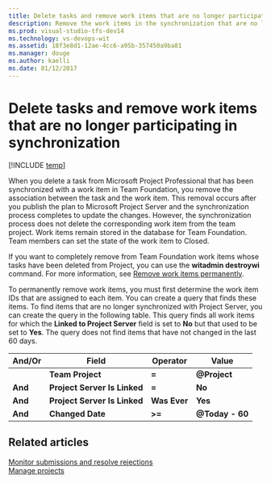 ```yaml
---
title: Delete tasks and remove work items that are no longer participating in synchronization | TFS
description: Remove the work items in the synchronization that are no longer participating -Team Foundation Server (TFS)
ms.prod: visual-studio-tfs-dev14
ms.technology: vs-devops-wit 
ms.assetid: 18f3e8d1-12ae-4cc6-a95b-357450a9ba81
ms.manager: douge
ms.author: kaelli
ms.date: 01/12/2017
---
```

# Delete tasks and remove work items that are no longer participating in synchronization

[!INCLUDE [temp](../_shared/tfs-ps-sync-header.md)]

When you delete a task from Microsoft Project Professional that has been synchronized with a work item in Team Foundation, you remove the association between the task and the work item. This removal occurs after you publish the plan to Microsoft Project Server and the synchronization process completes to update the changes. However, the synchronization process does not delete the corresponding work item from the team project. Work items remain stored in the database for Team Foundation. Team members can set the state of the work item to Closed.  
  
 If you want to completely remove from Team Foundation work items whose tasks have been deleted from Project, you can use the **witadmin destroywi** command. For more information, see [Remove work items permanently](../../work/backlogs/remove-delete-work-items.md).  
  
 To permanently remove work items, you must first determine the work item IDs that are assigned to each item. You can create a query that finds these items. To find items that are no longer synchronized with Project Server, you can create the query in the following table. This query finds all work items for which the **Linked to Project Server** field is set to **No** but that used to be set to **Yes**. The query does not find items that have not changed in the last 60 days.  
  
|And/Or|Field|Operator|Value|  
|-------------|-----------|--------------|-----------|  
||**Team Project**|**=**|**@Project**|  
|**And**|**Project Server Is Linked**|**=**|**No**|  
|**And**|**Project Server Is Linked**|**Was Ever**|**Yes**|  
|**And**|**Changed Date**|**>=**|**@Today - 60**|  
  
## Related articles  
 [Monitor submissions and resolve rejections](monitor-submissions-resolve-rejections.md)   
 [Manage projects](manage-projects.md)